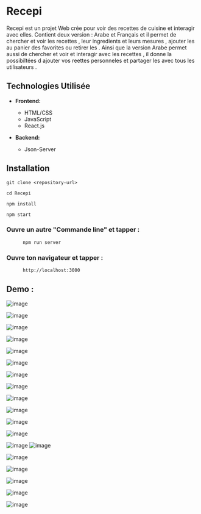 # Recepi 
Recepi  est un projet Web crée  pour voir des recettes de cuisine et interagir avec elles.
Contient deux version : Arabe et Français  et il permet de chercher et  voir les recettes , leur ingredients et leurs mesures  , ajouter les au panier des favorites    ou   retirer les .
Ainsi que la version Arabe permet aussi de chercher et voir et interagir avec les recettes , il donne la possibiltées d ajouter vos reettes personneles et partager les avec tous les utilisateurs .

## Technologies Utilisée

- **Frontend:**
  - HTML/CSS
  - JavaScript
  - React.js

- **Backend:**
  - Json-Server

## Installation



```git clone <repository-url>```



```cd Recepi```


```npm install```


```npm start```
  ### Ouvre un autre "Commande line" et tapper :
          npm run server

    
   ### Ouvre ton navigateur et tapper :

          http://localhost:3000


## Demo :

![image](https://github.com/aymaneaarab/Recepi_Projet/assets/156524139/7cba4902-3009-4f7b-98d9-cc23641a42eb)

![image](https://github.com/aymaneaarab/Recepi_Projet/assets/156524139/6ef42691-0fbd-49a7-b8ed-e6369d0a63ba)


![image](https://github.com/aymaneaarab/Recepi_Projet/assets/156524139/0ea04bed-fcf3-40ac-81b7-56e186cf0fe0)

![image](https://github.com/aymaneaarab/Recepi_Projet/assets/156524139/d0d01b6c-cbae-4f95-afbd-9be5691f7d75)


![image](https://github.com/aymaneaarab/Recepi_Projet/assets/156524139/c40b0833-a511-4a44-9896-2d335a77baf5)

![image](https://github.com/aymaneaarab/Recepi_Projet/assets/156524139/0ba45b1f-451a-4dba-a273-2f46375635f4)

![image](https://github.com/aymaneaarab/Recepi_Projet/assets/156524139/6cdaa694-0bed-4c7e-bf6c-29eb2584267e)

![image](https://github.com/aymaneaarab/Recepi_Projet/assets/156524139/0023f5cf-bc45-4b10-bec6-6b353bd70241)

![image](https://github.com/aymaneaarab/Recepi_Projet/assets/156524139/261ba608-c915-4d75-840f-d2f012c6d14a)

![image](https://github.com/aymaneaarab/Recepi_Projet/assets/156524139/f264adc6-40f1-4efa-95fe-3e115e4741ac)

![image](https://github.com/aymaneaarab/Recepi_Projet/assets/156524139/e96732b4-90c1-4d1e-b0b3-4a768799ecdd)

![image](https://github.com/aymaneaarab/Recepi_Projet/assets/156524139/471235aa-32a4-41b4-a344-784ea8c66488)

![image](https://github.com/aymaneaarab/Recepi_Projet/assets/156524139/75dc1767-117d-4f8f-81da-3655a4358c46)
![image](https://github.com/aymaneaarab/Recepi_Projet/assets/156524139/916262db-6337-4ac3-bb3c-9b18b54a6976)

![image](https://github.com/aymaneaarab/Recepi_Projet/assets/156524139/100c82b1-ca43-44ae-a66d-9045002a084a)

![image](https://github.com/aymaneaarab/Recepi_Projet/assets/156524139/0bd65fe8-3c21-4de0-ab0c-a3887e0e9aa8)

![image](https://github.com/aymaneaarab/Recepi_Projet/assets/156524139/e33ab5e1-142b-498b-8d89-a69e85c10ed5)

![image](https://github.com/aymaneaarab/Recepi_Projet/assets/156524139/24997081-cf55-4cd8-a6cd-68d40a499666)

![image](https://github.com/aymaneaarab/Recepi_Projet/assets/156524139/adf7966d-e5d2-4e91-9f47-5490a8662d13)








